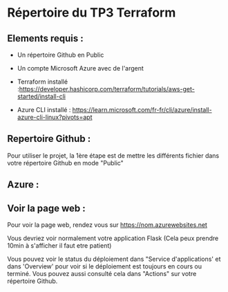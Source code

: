 # Répertoire du TP3 Terraform

## Elements requis :

- Un répertoire Github en Public
  
- Un compte Microsoft Azure avec de l'argent
  
- Terraform installé :https://developer.hashicorp.com/terraform/tutorials/aws-get-started/install-cli
  
- Azure CLI installé : https://learn.microsoft.com/fr-fr/cli/azure/install-azure-cli-linux?pivots=apt

## Repertoire Github :

Pour utiliser le projet, la 1ère étape est de mettre les différents fichier dans votre répertoire Github en mode "Public"

## Azure :


## Voir la page web :

Pour voir la page web, rendez vous sur https://nom.azurewebsites.net

Vous devriez voir normalement votre application Flask (Cela peux prendre 10min à s'afficher il faut etre patient)

Vous pouvez voir le status du déploiement dans "Service d'applications' et dans 'Overview' pour voir si le déploiement est toujours en cours ou terminé.
Vous pouvez aussi consulté cela dans "Actions" sur votre répertoire Github.
